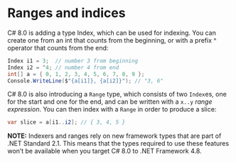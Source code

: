 # Ranges and indices

C# 8.0 is adding a type Index, which can be used for indexing. You can create one from an int that counts from the beginning, or with a prefix ^ operator that counts from the end:

```csharp
Index i1 = 3;  // number 3 from beginning
Index i2 = ^4; // number 4 from end
int[] a = { 0, 1, 2, 3, 4, 5, 6, 7, 8, 9 };
Console.WriteLine($"{a[i1]}, {a[i2]}"); // "3, 6"
```

C# 8.0 is also introducing a `Range` type, which consists of two `Index`es, one for the start and one for the end, and can be written with a `x..y` _range expression_. You can then index with a `Range` in order to produce a slice:

```csharp
var slice = a[i1..i2]; // { 3, 4, 5 }
```

**NOTE:** Indexers and ranges rely on new framework types that are part of .NET Standard 2.1. This means that the types required to use these features won’t be available when you target C# 8.0 to .NET Framework 4.8.
